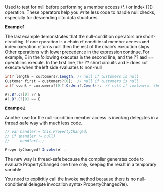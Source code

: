 Used to test for null before performing a member access (?.) or index (?[) operation. These operators help you write less code to handle null checks, especially for descending into data structures.

**Example1**

The last example demonstrates that the null-condition operators are short-circuiting. If one operation in a chain of conditional member access and index operation returns null, then the rest of the chain’s execution stops. Other operations with lower precedence in the expression continue. For example, E in the following executes in the second line, and the ?? and == operations execute. In the first line, the ?? short circuits and E does not execute when the left side evaluates to non-null.

```c#
int? length = customers?.Length; // null if customers is null   
Customer first = customers?[0];  // null if customers is null  
int? count = customers?[0]?.Orders?.Count();  // null if customers, the first customer, or Orders is null

A?.B?.C?[0] ?? E  
A?.B?.C?[0] == E  
```

**Example2**

Another use for the null-condition member access is invoking delegates in a thread-safe way with much less code. 

```c#
// var handler = this.PropertyChanged;
// if (handler != null)
//     handler(…);

PropertyChanged?.Invoke(e) ;
```

The new way is thread-safe because the compiler generates code to evaluate PropertyChanged one time only, keeping the result in a temporary variable.

You need to explicitly call the Invoke method because there is no null-conditional delegate invocation syntax PropertyChanged?(e).
